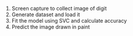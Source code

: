 1. Screen capture to collect image of digit
2. Generate dataset and load it
3. Fit the model using SVC and calculate accuracy
4. Predict the image drawn in paint
